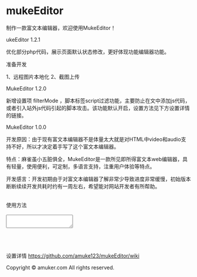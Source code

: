# mukeEditor

制作一款富文本编辑器，欢迎使用MukeEditor！<br/>

ukeEditor 1.2.1<br/>

优化部分php代码，展示页面默认状态修改，更好体现功能编辑器功能。

准备开发

1、远程图片本地化
2、截图上传

MukeEditor 1.2.0<br/>

新增设置项 filterMode ，脚本标签script过滤功能，主要防止在文中添加js代码，或者引入站外js代码引起的脚本攻击。该功能默认开启，设置方法见下方设置详情的链接。

MukeEditor 1.0.0<br/>

开发原因：由于现有富文本编辑器不是体量太大就是对HTML中video和audio支持不好，所以才决定着手写了这个富文本编辑器。<br/>

特点：麻雀虽小五脏俱全，MukeEditor是一款所见即所得富文本web编辑器，具有轻量，使用便利，可定制，多语言支持，注重用户体验等特点。<br/>

开发感言：开发初期由于对富文本编辑器了解非常少导致进度非常缓慢，初始版本断断续续开发共耗时约有一周左右，希望能对网站开发者有所帮助。<br/>

<br/>
使用方法<br/>
<br/>

<textarea id="editor"></textarea><br/>

<script src="mukeEditor.js"></script><br/>
<script><br/>
var editor = MK.getEditor('editor');<br/>
</script><br/>
<br/>

设置详情 https://github.com/amuke123/mukeEditor/wiki

Copyright © amuker.com All rights reserved.<br/>
